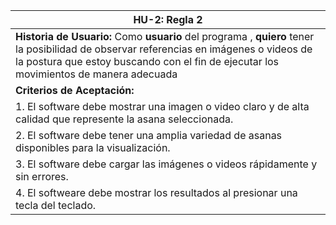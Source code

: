| HU-2: Regla 2 |
| --- |
| **Historia de Usuario:** Como **usuario** del programa , **quiero** tener la posibilidad de observar referencias en imágenes o videos de la postura que estoy buscando con el fin de ejecutar los movimientos de manera adecuada  |
| **Criterios de Aceptación:** |
| 1. El software debe mostrar una imagen o video claro y de alta calidad que represente la asana seleccionada.|
| 2. El software debe tener una amplia variedad de asanas disponibles para la visualización.|
| 3. El software debe cargar las imágenes o videos rápidamente y sin errores. |
| 4. El softweare debe mostrar los resultados al presionar una tecla del teclado. |